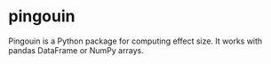 # pingouin

Pingouin is a Python package for computing effect size. It works with pandas DataFrame or NumPy arrays.
